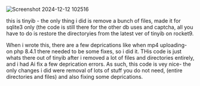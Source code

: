 ![Screenshot 2024-12-12 102516](https://github.com/user-attachments/assets/bcff3247-f485-4382-bc0f-bcf433e1d2bd)

this is tinyib - the only thing i did is remove a bunch of files, made it for sqlite3 only (the code is still there for the other db uses and captcha, all you have to do is restore the directoryies from the latest ver of tinyib on rocket9.

When i wrote this, there are a few deprications like when mp4 uploading- on php 8.4.1 there needed to be some fixes, so i did it. THis code is just whats there out of tinyib after i removed a lot of files and directories entirely, and i had Ai fix a few deprication errors. As such, this code is vey nice- the only changes i did were removal of lots of stuff you do not need, (entire directories and files) and also fixing some deprications. 
